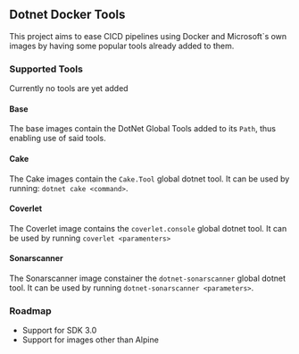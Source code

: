 ## Dotnet Docker Tools

This project aims to ease CICD pipelines using Docker and Microsoft`s own images by having some popular tools already added to them.

### Supported Tools

Currently no tools are yet added

#### Base

The base images contain the DotNet Global Tools added to its `Path`, thus enabling use of said tools.

#### Cake

The Cake images contain the `Cake.Tool` global dotnet tool. It can be used by running: `dotnet cake <command>`.

#### Coverlet

The Coverlet image contains the `coverlet.console` global dotnet tool. It can be used by running `coverlet <paramenters>`

#### Sonarscanner

The Sonarscanner image constainer the `dotnet-sonarscanner` global dotnet tool. It can be used by running `dotnet-sonarscanner <parameters>`.

### Roadmap

+ Support for SDK 3.0
+ Support for images other than Alpine